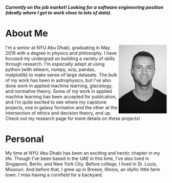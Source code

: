 ##### Currently on the job market! Looking for a software engineering position (ideally where I get to work close to lots of data).


# About Me

<img src="resources/headshot.jpg"
     alt="photo"
     style="float: right;"
     width = 150px
	 />

I'm a senior at NYU Abu Dhabi, graduating in May 2019 with a degree in physics and philosophy. I have focused my undergrad on building a variety of skills through research. I'm especially adept at using python (with sklearn, numpy, sciy, pandas, matplotlib) to make sense of large datasets. The bulk of my work has been in astrophysics, but I've also done work in applied machine learning, glaciology, and normative theory. Some of my work in applied machine learning has been accepted for publication, and I'm quite excited to see where my capstone projects, one in galaxy formation and the other at the intersection of ethics and decision theory, end up. Check out my research page for more details on these projects!


# Personal

My time at NYU Abu Dhabi has been an exciting and hectic chapter in my life. Though I've been based in the UAE in this time, I've also lived in Singapore, Berlin, and New York City. Before college, I lived in St. Louis, Missouri. And before that, I grew up in Breese, Illinois, an idyllic little farm town. I miss having a cornfield for a backyard.


